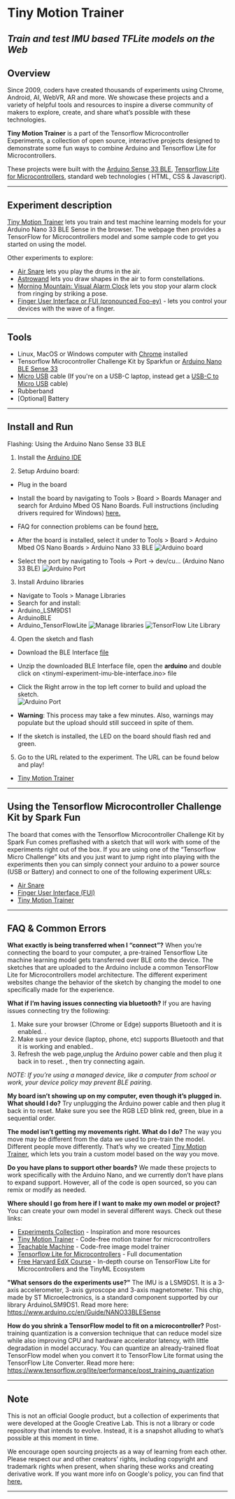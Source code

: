
# Tiny Motion Trainer
## *Train and test IMU based TFLite models on the Web*

## Overview 

Since 2009, coders have created thousands of experiments using Chrome, Android, AI, WebVR, AR and more. We showcase these projects and a variety of helpful tools and resources to inspire a diverse community of makers to explore, create, and share what’s possible with these technologies.

**Tiny Motion Trainer** is a part of the Tensorflow Microcontroller Experiments, a collection of open source, interactive projects designed to demonstrate some fun ways to combine Arduino and Tensorflow Lite for Microcontrollers. 

These projects were built with the 
[Arduino Sense 33 BLE](https://store.arduino.cc/usa/nano-33-ble-sense "Arduino Store"), [Tensorflow Lite for Microcontrollers](https://www.tensorflow.org/lite/microcontrollers "TFL4M"), standard web technologies ( HTML, CSS & Javascript).

----

## Experiment description
[Tiny Motion Trainer](https://experiments.withgoogle.com/tiny-motion-trainer "Tiny Motion Trainer") lets you train and test machine learning models for your Arduino Nano 33 BLE Sense in the browser. The webpage then provides a TensorFlow for Microcontrollers model and some sample code to get you started on using the model.

Other experiments to explore:

- [Air Snare](https://experiments.withgoogle.com/air-snare "Air Snare Google Experiment") lets you play the drums in the air.
- [Astrowand](https://experiments.withgoogle.com/astrowand "Astrowand Google Experiment") lets you draw shapes in the air to form constellations.
- [Morning Mountain: Visual Alarm Clock](https://experiments.withgoogle.com/visual-alarm-clock "Morning Mountain Google Experiment") lets you stop your alarm clock from ringing by striking a pose.
- [Finger User Interface or FUI (pronounced Foo-ey)](https://experiments.withgoogle.com/fui "FUI") - lets you control your devices with the wave of a finger.
----

## Tools

- Linux, MacOS or Windows computer with [Chrome](https://www.google.com/chrome/?brand=WHAR&geo=US&gclid=Cj0KCQjw9_mDBhCGARIsAN3PaFNRBCVUxmhR1QPA2LHaoELEr9yc1KkSNQ-Jc9KVZd8Sq2ux5gR6mJsaAm_6EALw_wcB&gclsrc=aw.ds "Chrome") installed
- Tensorflow Microcontroller Challenge Kit by Sparkfun or [Arduino Nano BLE Sense 33](https://store.arduino.cc/usa/nano-33-ble-sense "Arduino Nano")
- [Micro USB](https://www.google.com/search?rlz=1C5CHFA_enUS858US858&sxsrf=ALeKk01CbJTvQbYgX6arJbsjcRVmv-3-RQ:1584929968297&q=Micro+USB+cable&spell=1&sa=X&ved=2ahUKEwjl8IOexK_oAhXDqZ4KHZ0mCmcQBSgAegQIDhAn&biw=1680&bih=832 "Micro USB") cable (If you're on a USB-C laptop, instead get a [USB-C to Micro USB](https://www.google.com/search?&q=USB-C+to+Micro+USB+cable "USB-C to Micro USB") cable)
- Rubberband
- [Optional] Battery

----

## Install and Run

Flashing: Using the Arduino Nano Sense 33 BLE

1. Install the [Arduino IDE ](https://www.arduino.cc/en/software "Arduino IDE")

2. Setup Arduino board:
-  Plug in the board
- Install the board by navigating to Tools > Board > Boards Manager and search for  Arduino Mbed OS Nano Boards. Full instructions (including drivers required for Windows) [here.](https://www.arduino.cc/en/Guide/NANO33BLESense/ "Arduino Guide")
- FAQ for connection problems can be found [here.](https://github.com/tinyMLx/appendix/blob/main/ArduinoFAQ.md "Arduino Guide") 
- After the board is installed, select it under to Tools > Board >  Arduino Mbed OS Nano Boards > Arduino Nano 33 BLE
![Arduino board](/readme_images/board.png)

- Select the port by navigating to Tools -> Port -> dev/cu... (Arduino Nano 33 BLE)
![Arduino Port](/readme_images/port.png)


3. Install Arduino libraries 
-  Navigate to Tools > Manage Libraries
- Search for and install:
- Arduino_LSM9DS1
- ArduinoBLE
- Arduino_TensorFlowLite
![Manage libraries](/readme_images/library.png)
![TensorFlow Lite Library](/readme_images/tflib.png)



4. Open the sketch and flash
- Download the BLE Interface [file](https://tinyml-experiment-ble-imu-interface-dot-gweb-tf-micro-exp.uc.r.appspot.com/tinyml-experiment-imu-ble-interface.zip "file")
- Unzip the downloaded BLE Interface file, open the **arduino** <folder> and double click on <tinyml-experiment-imu-ble-interface.ino> file
- Click the Right arrow in the top left corner to build and upload the sketch.  
![Arduino Port](/readme_images/buttons.png)

- **Warning**: This process may take a few minutes. Also, warnings may populate but the upload should still succeed in spite of them.
- If the sketch is installed, the LED on the board should flash red and green. 


5. Go to the URL related to the experiment. The URL can be found below and play!
- [Tiny Motion Trainer](https://experiments.withgoogle.com/tiny-motion-trainer/view "Tiny Motion Trainer")

----

## Using the Tensorflow Microcontroller Challenge Kit by Spark Fun
 
The board that comes with the Tensorflow Microcontroller Challenge Kit by Spark Fun comes preflashed with a sketch that will work with some of the experiments right out of the box. If you are using one of the “Tensorflow Micro Challenge” kits and you just want to jump right into playing with the experiments then you can simply connect your arduino to a power source (USB or Battery) and connect to one of the following experiment URLs:
- [Air Snare](https://experiments.withgoogle.com/air-snare/view "Air Snare")
- [Finger User Interface (FUI)](https://experiments.withgoogle.com/finger-user-interface/view "FUI")
- [Tiny Motion Trainer](https://experiments.withgoogle.com/tiny-motion-trainer/view "Tiny Motion Trainer")
----

## FAQ & Common Errors

**What exactly is being transferred when I “connect”?**
When you’re connecting the board to your computer, a pre-trained Tensorflow Lite machine learning model gets transferred over BLE onto the device. The sketches that are uploaded to the Arduino include a common TensorFlow Lite for Microcontrollers model architecture. The different experiment websites change the behavior of the sketch by changing the model to one specifically made for the experience. 

**What if I’m having issues connecting via bluetooth?**
If you are having issues connecting try the following: 
1. Make sure your browser (Chrome or Edge) supports Bluetooth and it is enabled. . 
2. Make sure your device (laptop, phone, etc) supports Bluetooth and that it is working and enabled..
3. Refresh the web page,unplug the Arduino power cable and then plug it back in to reset.  , then try connecting again.

*NOTE: If you’re using a managed device, like a computer from school or work, your device policy may prevent BLE pairing.*

**My board isn’t showing up on my computer, even though it’s plugged in. What should I do?**
Try unplugging the Arduino power cable and then plug it back in to reset. Make sure you see the RGB LED blink red, green, blue in a sequential order.

**The model isn’t getting my movements right. What do I do?**
The way you move may be different from the data we used to pre-train the model. Different people move differently. That’s why we created [Tiny Motion Trainer](https://experiments.withgoogle.com/tiny-motion-trainer/view "Tiny Motion Trainer"), which lets you train a custom model based on the way you move. 

**Do you have plans to support other boards?**
We made these projects to work specifically with the Arduino Nano, and we currently don’t have plans to expand support. However, all of the code is open sourced, so you can remix or modify as needed. 

**Where should I go from here if I want to make my own model or project?**
You can create your own model in several different ways. Check out these links: 
- [Experiments Collection](https://experiments.withgoogle.com/ "Experiments Collection") - Inspiration and more resources
- [Tiny Motion Trainer](https://experiments.withgoogle.com/tiny-motion-trainer/view "Tiny Motion Trainer") - Code-free motion trainer for microcontrollers
- [Teachable Machine](https://teachablemachine.withgoogle.com/ "Teachable Machine") - Code-free image model trainer
- [Tensorflow Lite for Microcontrollers](https://www.tensorflow.org/lite/microcontrollers "Tensorflow Lite for Microcontrollers") - Full documentation 
- [Free Harvard EdX Course](https://www.edx.org/professional-certificate/harvardx-tiny-machine-learning "Harvard X Course")  - In-depth course on TensorFlow Lite for Microcontrollers and the TinyML Ecosystem

**"What sensors do the experiments use?"**
The IMU is a LSM9DS1. It is a 3-axis accelerometer, 3-axis gyroscope and 3-axis magnetometer. This chip, made by ST Microelectronics, is a standard component supported by our library ArduinoLSM9DS1. Read more here: https://www.arduino.cc/en/Guide/NANO33BLESense

**How do you shrink a TensorFlow model to fit on a microcontroller?**
Post-training quantization is a conversion technique that can reduce model size while also improving CPU and hardware accelerator latency, with little degradation in model accuracy. You can quantize an already-trained float TensorFlow model when you convert it to TensorFlow Lite format using the TensorFlow Lite Converter. Read more here: https://www.tensorflow.org/lite/performance/post_training_quantization


----

## Note

This is not an official Google product, but a collection of experiments that were developed at the Google Creative Lab. This is not a library or code repository that intends to evolve. Instead, it is a snapshot alluding to what’s possible at this moment in time.

We encourage open sourcing projects as a way of learning from each other. Please respect our and other creators’ rights, including copyright and trademark rights when present, when sharing these works and creating derivative work. If you want more info on Google's policy, you can find that [here.](https://about.google/brand-resource-center/ "Google Brand Resource Center")

----

